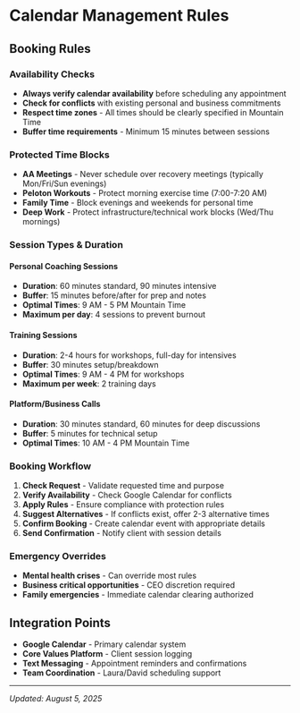 # Calendar Management Rules

## Booking Rules

### Availability Checks
- **Always verify calendar availability** before scheduling any appointment
- **Check for conflicts** with existing personal and business commitments
- **Respect time zones** - All times should be clearly specified in Mountain Time
- **Buffer time requirements** - Minimum 15 minutes between sessions

### Protected Time Blocks
- **AA Meetings** - Never schedule over recovery meetings (typically Mon/Fri/Sun evenings)
- **Peloton Workouts** - Protect morning exercise time (7:00-7:20 AM)
- **Family Time** - Block evenings and weekends for personal time
- **Deep Work** - Protect infrastructure/technical work blocks (Wed/Thu mornings)

### Session Types & Duration

#### Personal Coaching Sessions
- **Duration**: 60 minutes standard, 90 minutes intensive
- **Buffer**: 15 minutes before/after for prep and notes
- **Optimal Times**: 9 AM - 5 PM Mountain Time
- **Maximum per day**: 4 sessions to prevent burnout

#### Training Sessions
- **Duration**: 2-4 hours for workshops, full-day for intensives
- **Buffer**: 30 minutes setup/breakdown
- **Optimal Times**: 9 AM - 4 PM for workshops
- **Maximum per week**: 2 training days

#### Platform/Business Calls
- **Duration**: 30 minutes standard, 60 minutes for deep discussions
- **Buffer**: 5 minutes for technical setup
- **Optimal Times**: 10 AM - 4 PM Mountain Time

### Booking Workflow

1. **Check Request** - Validate requested time and purpose
2. **Verify Availability** - Check Google Calendar for conflicts
3. **Apply Rules** - Ensure compliance with protection rules
4. **Suggest Alternatives** - If conflicts exist, offer 2-3 alternative times
5. **Confirm Booking** - Create calendar event with appropriate details
6. **Send Confirmation** - Notify client with session details

### Emergency Overrides
- **Mental health crises** - Can override most rules
- **Business critical opportunities** - CEO discretion required
- **Family emergencies** - Immediate calendar clearing authorized

## Integration Points
- **Google Calendar** - Primary calendar system
- **Core Values Platform** - Client session logging
- **Text Messaging** - Appointment reminders and confirmations
- **Team Coordination** - Laura/David scheduling support

---

*Updated: August 5, 2025*